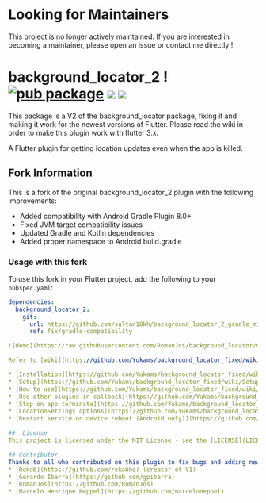 # Looking for Maintainers
This project is no longer actively maintained. If you are interested in becoming a maintainer, please open an issue or contact me directly !

# background_locator_2 ! [![pub package](https://img.shields.io/pub/v/background_locator_2.svg)](https://pub.dartlang.org/packages/background_locator_2) ![](https://img.shields.io/github/contributors/Yukams/background_locator_fixed) ![](https://img.shields.io/github/license/Yukams/background_locator_fixed)

This package is a V2 of the background_locator package, fixing it and making it work for the newest versions of Flutter. Please read the wiki in order to make this plugin work with flutter 3.x.

A Flutter plugin for getting location updates even when the app is killed.

## Fork Information

This is a fork of the original background_locator_2 plugin with the following improvements:

- Added compatibility with Android Gradle Plugin 8.0+
- Fixed JVM target compatibility issues
- Updated Gradle and Kotlin dependencies
- Added proper namespace to Android build.gradle

### Usage with this fork

To use this fork in your Flutter project, add the following to your `pubspec.yaml`:

```yaml
dependencies:
  background_locator_2:
    git:
      url: https://github.com/sultan18kh/background_locator_2_gradle_migration.git
      ref: fix/gradle-compatibility

![demo](https://raw.githubusercontent.com/RomanJos/background_locator/master/demo.gif)

Refer to [wiki](https://github.com/Yukams/background_locator_fixed/wiki) page for install and setup instruction or jump to specific subject with below links:

* [Installation](https://github.com/Yukams/background_locator_fixed/wiki/Installation)
* [Setup](https://github.com/Yukams/background_locator_fixed/wiki/Setup)
* [How to use](https://github.com/Yukams/background_locator_fixed/wiki/How-to-use)
* [Use other plugins in callback](https://github.com/Yukams/background_locator_fixed/wiki/Use-other-plugins-in-callback)
* [Stop on app terminate](https://github.com/Yukams/background_locator_fixed/wiki/Stop-on-app-terminate)
* [LocationSettings options](https://github.com/Yukams/background_locator_fixed/wiki/LocationSettings-options)
* [Restart service on device reboot (Android only)](https://github.com/Yukams/background_locator_fixed/wiki/Restart-service-on-device-reboot)

##  License
This project is licensed under the MIT License - see the [LICENSE](LICENSE) file for details

## Contributor
Thanks to all who contributed on this plugin to fix bugs and adding new feature, including:
* [Rekab](https://github.com/rekabhq) (creator of V1)
* [Gerardo Ibarra](https://github.com/gpibarra)
* [RomanJos](https://github.com/RomanJos)
* [Marcelo Henrique Neppel](https://github.com/marceloneppel)
